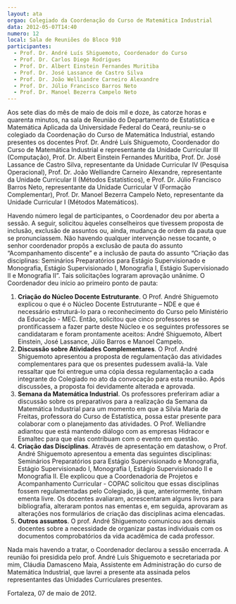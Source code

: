 ```yaml
---
layout: ata
orgao: Colegiado da Coordenação do Curso de Matemática Industrial
data: 2012-05-07T14:40
numero: 12
local: Sala de Reuniões do Bloco 910
participantes:
  - Prof. Dr. André Luís Shiguemoto, Coordenador do Curso
  - Prof. Dr. Carlos Diego Rodrigues
  - Prof. Dr. Albert Einstein Fernandes Muritiba
  - Prof. Dr. José Lassance de Castro Silva
  - Prof. Dr. João Welliandre Carneiro Alexandre
  - Prof. Dr. Júlio Francisco Barros Neto
  - Prof. Dr. Manoel Bezerra Campelo Neto
---
```


Aos sete dias do mês de maio de dois mil e doze, às catorze horas e quarenta minutos, na sala de Reunião do Departamento de Estatística e Matemática Aplicada da Universidade Federal do Ceará, reuniu-se o colegiado da Coordenação do Curso de Matemática Industrial, estando presentes os docentes Prof. Dr. André Luís Shiguemoto, Coordenador do Curso de Matemática Industrial e representante da Unidade Curricular III (Computação), Prof. Dr. Albert Einstein Fernandes Muritiba, Prof. Dr. José Lassance de Castro Silva, representante da Unidade Curricular IV (Pesquisa Operacional), Prof. Dr. João Welliandre Carneiro Alexandre, representante da Unidade Curricular II (Métodos Estatísticos), e Prof. Dr. Júlio Francisco Barros Neto, representante da Unidade Curricular V (Formação Complementar), Prof. Dr. Manoel Bezerra Campelo Neto, representante da Unidade Curricular I (Métodos Matemáticos).

Havendo número legal de participantes, o Coordenador deu por aberta a sessão.
A seguir, solicitou àqueles conselheiros que tivessem proposta de inclusão, exclusão de assuntos ou, ainda, mudança de ordem da pauta que se pronunciassem.
Não havendo qualquer intervenção nesse tocante, o senhor coordenador propôs a exclusão de pauta do assunto “Acompanhamento discente” e a inclusão de pauta do assunto “Criação das disciplinas: Seminários Preparatórios para Estágio Supervisionado e Monografia, Estágio Supervisionado I, Monografia I, Estágio Supervisionado II e Monografia II”.
Tais solicitações lograram aprovação unânime.
O Coordenador deu início ao primeiro ponto de pauta:

1. **Criação do Núcleo Docente Estruturante**.
   O Prof. André Shiguemoto explicou o que é o Núcleo Docente Estruturante – NDE e que é necessário estruturá-lo para o reconhecimento do Curso pelo Ministério da Educação - MEC.
   Então, solicitou que cinco professores se prontificassem a fazer parte deste Núcleo e os seguintes professores se candidataram e foram prontamente aceitos: André Shiguemoto, Albert Einstein, José Lassance, Júlio Barros e Manoel Campelo.
2. **Discussão sobre Atividades Complementares**.
   O Prof. André Shiguemoto apresentou a proposta de regulamentação das atividades complementares para que os presentes pudessem avaliá-la.
   Vale ressaltar que foi entregue uma cópia dessa regulamentação a cada integrante do Colegiado no ato da convocação para esta reunião.
   Após discussões, a proposta foi devidamente alterada e aprovada.
3. **Semana da Matemática Industrial**.
   Os professores preferiram adiar a discussão sobre os preparativos para a realização da Semana da Matemática Industrial para um momento em que a Silvia Maria de Freitas, professora do Curso de Estatística, possa estar presente para colaborar com o planejamento das atividades.
   O Prof. Welliandre adiantou que está mantendo diálogo com as empresas Hidracor e Esmaltec para que elas contribuam com o evento em questão.
4. **Criação das Disciplinas**.
   Através de apresentação em datashow, o Prof. André Shiguemoto apresentou a ementa das seguintes disciplinas: Seminários Preparatórios para Estágio Supervisionado e Monografia, Estágio Supervisionado I, Monografia I, Estágio Supervisionado II e Monografia II.
   Ele explicou que a Coordenadoria de Projetos e Acompanhamento Curricular - COPAC solicitou que essas disciplinas fossem regulamentadas pelo Colegiado, já que, anteriormente, tinham ementa livre.
   Os docentes avaliaram, acrescentaram alguns livros para bibliografia, alteraram pontos nas ementas e, em seguida, aprovaram as alterações nos formulários de criação das disciplinas acima elencadas.
5. **Outros assuntos**.
   O prof. André Shiguemoto comunicou aos demais docentes sobre a necessidade de organizar pastas individuais com os documentos comprobatórios da vida acadêmica de cada professor.

Nada mais havendo a tratar, o Coordenador declarou a sessão encerrada.
A reunião foi presidida pelo prof. André Luís Shiguemoto e secretariada por mim, Cláudia Damasceno Maia, Assistente em Administração do curso de Matemática Industrial, que lavrei a presente ata assinada pelos representantes das Unidades Curriculares presentes.

Fortaleza, 07 de maio de 2012.
